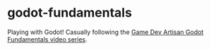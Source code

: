 # godot-fundamentals

Playing with Godot! Casually following the [Game Dev Artisan Godot Fundamentals video series](https://www.youtube.com/playlist?list=PLrnWJKR7bTuw7L0g70GzCM-cUr9XmtnAp).
